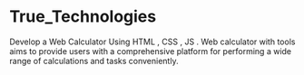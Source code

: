 # True_Technologies
Develop a Web Calculator Using HTML , CSS , JS . Web calculator with tools aims to provide users with a comprehensive platform for performing a wide range of calculations and tasks conveniently.

